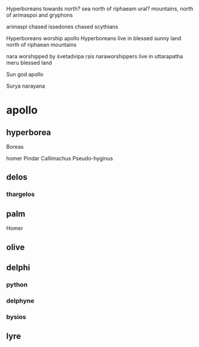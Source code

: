 Hyperboreans towards north? sea north of riphaeam ural? mountains, north of arimaspoi and gryphons

arimaspi chased issedones chased scythians


Hyperboreans worship apollo
Hyperboreans live in blessed sunny land north of riphaean mountains

nara worshipped by śvetadvipa ṛṣis
naraworshippers live in uttarapatha meru blessed land

Sun god apollo

Surya narayana

# apollo

## hyperborea

Boreas

homer
Pindar
Callimachus
Pseudo-hyginus

## delos
### thargelos

## palm
Homer
## olive

## delphi

### python

### delphyne

### bysios

## lyre

